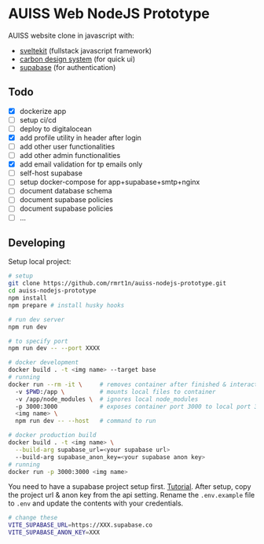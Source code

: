 # AUISS Web NodeJS Prototype

AUISS website clone in javascript with:

- [sveltekit](https://kit.svelte.dev/) (fullstack javascript framework)
- [carbon design system](https://www.carbondesignsystem.com/) (for quick ui)
- [supabase](https://supabase.io) (for authentication)

## Todo

- [x] dockerize app
- [ ] setup ci/cd
- [ ] deploy to digitalocean
- [x] add profile utility in header after login
- [ ] add other user functionalities
- [ ] add other admin functionalities
- [x] add email validation for tp emails only
- [ ] self-host supabase
- [ ] setup docker-compose for app+supabase+smtp+nginx
- [ ] document database schema
- [ ] document supabase policies
- [ ] document supabase policies
- [ ] ...

## Developing

Setup local project:

```bash
# setup
git clone https://github.com/rmrt1n/auiss-nodejs-prototype.git
cd auiss-nodejs-prototype
npm install
npm prepare # install husky hooks

# run dev server
npm run dev

# to specify port
npm run dev -- --port XXXX

# docker development
docker build . -t <img name> --target base
# running
docker run --rm -it \     # removes container after finished & interactive mode
  -v $PWD:/app \          # mounts local files to container
  -v /app/node_modules \  # ignores local node_modules
  -p 3000:3000            # exposes container port 3000 to local port 3000
  <img name> \
  npm run dev -- --host   # command to run

# docker production build
docker build . -t <img name> \
  --build-arg supabase_url=<your supabase url>
  --build-arg supabase_anon_key=<your supabase anon key>
# running
docker run -p 3000:3000 <img name>
```

You need to have a supabase project setup first. [Tutorial](https://supabase.com/docs).
After setup, copy the project url & anon key from the api setting. Rename the
`.env.example` file to `.env` and update the contents with your credentials.

```bash
# change these
VITE_SUPABASE_URL=https://XXX.supabase.co
VITE_SUPABASE_ANON_KEY=XXX
```
